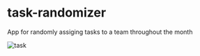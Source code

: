 # task-randomizer
App for randomly assiging tasks to a team throughout the month

![task](https://user-images.githubusercontent.com/13856517/37297802-f92a03e8-25f4-11e8-8e7c-5ba86355c68e.JPG)

